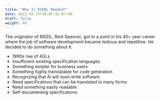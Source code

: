 ```yaml
---
title: "Why Is RIDDL Needed?"
date: 2022-02-25T10:07:32-07:00
draft: false
weight: 40
---
```


The originator of RIDDL, Reid Spencer, got to a point in his 40+ year career
where the job of software development became tedious and repetitive. He decided 
to do something about it.

* 1990s rise of 4GLs
* Insufficient existing specification languages
* Something simpler for business users
* Something highly translatable for code generation
* Recognizing that Ai will soon write software
* Need specifications that can be translated to many forms
* Need something easily readable 
* Self-documenting specifications

